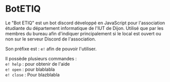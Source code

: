 # BotETIQ 

Le "Bot ETIQ" est un bot discord développé en JavaScript pour l'association étudiante du département informatique de l'IUT de Dijon.
Utilisé que par les membres du bureau afin d'indiquer principalement si le local est ouvert ou non sur le serveur Discord de l'association.

Son préfixe est : ``e!`` afin de pouvoir l'utiliser.  

Il possède plusieurs commandes :    
``e! help`` : pour obtenir de l'aide  
``e! open`` : pour blablabla   
``e! close`` : Pour blazblabla  
